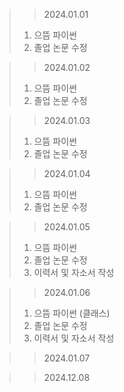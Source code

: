 > > 2024.01.01
> 1. 으뜸 파이썬
> 2. 졸업 논문 수정

> > 2024.01.02
> 1. 으뜸 파이썬
> 2. 졸업 논문 수정

> > 2024.01.03
> 1. 으뜸 파이썬
> 2. 졸업 논문 수정

> > 2024.01.04
> 1. 으뜸 파이썬
> 2. 졸업 논문 수정

> > 2024.01.05
> 1. 으뜸 파이썬
> 2. 졸업 논문 수정
> 3. 이력서 및 자소서 작성

> > 2024.01.06
> 1. 으뜸 파이썬 (클래스)
> 2. 졸업 논문 수정
> 3. 이력서 및 자소서 작성

> > 2024.01.07

> > 2024.12.08